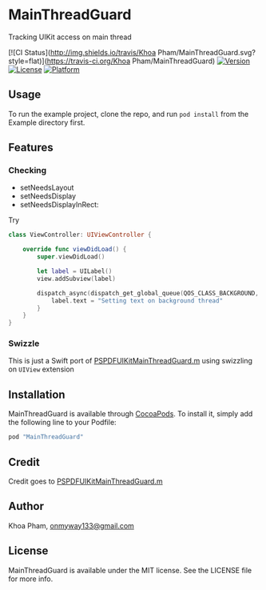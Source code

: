# MainThreadGuard
Tracking UIKit access on main thread

[![CI Status](http://img.shields.io/travis/Khoa Pham/MainThreadGuard.svg?style=flat)](https://travis-ci.org/Khoa Pham/MainThreadGuard)
[![Version](https://img.shields.io/cocoapods/v/MainThreadGuard.svg?style=flat)](http://cocoapods.org/pods/MainThreadGuard)
[![License](https://img.shields.io/cocoapods/l/MainThreadGuard.svg?style=flat)](http://cocoapods.org/pods/MainThreadGuard)
[![Platform](https://img.shields.io/cocoapods/p/MainThreadGuard.svg?style=flat)](http://cocoapods.org/pods/MainThreadGuard)

## Usage

To run the example project, clone the repo, and run `pod install` from the Example directory first.

## Features

### Checking

- setNeedsLayout
- setNeedsDisplay
- setNeedsDisplayInRect:

Try 

```swift
class ViewController: UIViewController {

    override func viewDidLoad() {
        super.viewDidLoad()

        let label = UILabel()
        view.addSubview(label)

        dispatch_async(dispatch_get_global_queue(QOS_CLASS_BACKGROUND, 0)) {
            label.text = "Setting text on background thread"
        }
    }
}
```

### Swizzle

This is just a Swift port of [PSPDFUIKitMainThreadGuard.m](https://gist.github.com/steipete/5664345) using swizzling on `UIView` extension

## Installation

MainThreadGuard is available through [CocoaPods](http://cocoapods.org). To install
it, simply add the following line to your Podfile:

```ruby
pod "MainThreadGuard"
```

## Credit
Credit goes to [PSPDFUIKitMainThreadGuard.m](https://gist.github.com/steipete/5664345)

## Author

Khoa Pham, onmyway133@gmail.com

## License

MainThreadGuard is available under the MIT license. See the LICENSE file for more info.
